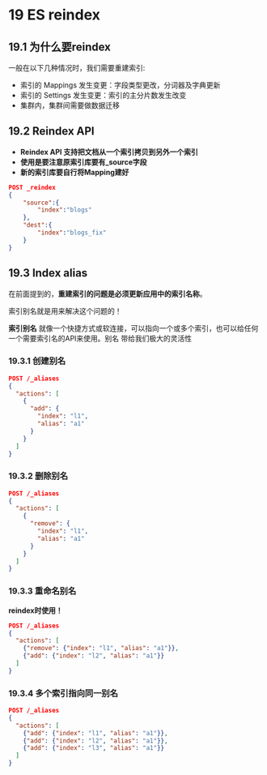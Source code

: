# 19 ES reindex

## 19.1 为什么要reindex

⼀般在以下⼏种情况时，我们需要重建索引:

- 索引的 Mappings 发⽣变更：字段类型更改，分词器及字典更新
- 索引的 Settings 发⽣变更：索引的主分⽚数发⽣改变
- 集群内，集群间需要做数据迁移



## 19.2 Reindex API

- **Reindex API ⽀持把⽂档从⼀个索引拷⻉到另外⼀个索引**
- **使用是要注意原索引库要有_source字段**
- **新的索引库要自行将Mapping建好**

```json
POST _reindex
{
    "source":{
        "index":"blogs"
    },
    "dest":{
        "index":"blogs_fix"
    }
}
```



## 19.3 Index alias

在前面提到的，**重建索引的问题是必须更新应用中的索引名称**。 

索引别名就是用来解决这个问题的！

**索引别名** 就像一个快捷方式或软连接，可以指向一个或多个索引，也可以给任何一个需要索引名的API来使用。别名 带给我们极大的灵活性



### 19.3.1 创建别名

```json
POST /_aliases
{
  "actions": [
    {
      "add": {
        "index": "l1",
        "alias": "a1"
      }
    }
  ]
}
```



### 19.3.2 删除别名

```json
POST /_aliases
{
  "actions": [
    {
      "remove": {
        "index": "l1",
        "alias": "a1"
      }
    }
  ]
}
```

### 19.3.3 重命名别名

**reindex时使用！**

```json
POST /_aliases
{
  "actions": [
    {"remove": {"index": "l1", "alias": "a1"}},
    {"add": {"index": "l2", "alias": "a1"}}
  ]
}
```



### 19.3.4 多个索引指向同一别名

```json
POST /_aliases
{
  "actions": [
    {"add": {"index": "l1", "alias": "a1"}},
    {"add": {"index": "l2", "alias": "a1"}},
    {"add": {"index": "l3", "alias": "a1"}}
  ]
}
```

